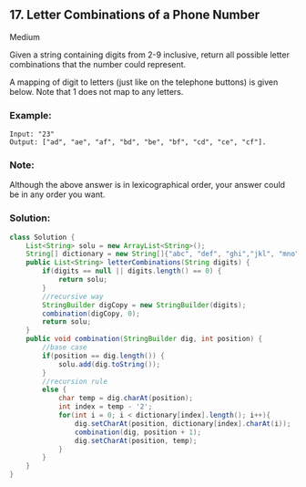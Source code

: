 
## 17. Letter Combinations of a Phone Number

Medium

Given a string containing digits from 2-9 inclusive, return all possible letter combinations that the number could represent.

A mapping of digit to letters (just like on the telephone buttons) is given below. Note that 1 does not map to any letters.



### Example:
```
Input: "23"
Output: ["ad", "ae", "af", "bd", "be", "bf", "cd", "ce", "cf"].
```
### Note:

Although the above answer is in lexicographical order, your answer could be in any order you want.

### Solution:
```Java
class Solution {
    List<String> solu = new ArrayList<String>();
    String[] dictionary = new String[]{"abc", "def", "ghi","jkl", "mno", "pqrs", "tuv", "wxyz"};
    public List<String> letterCombinations(String digits) {
        if(digits == null || digits.length() == 0) {
            return solu;
        }
        //recursive way
        StringBuilder digCopy = new StringBuilder(digits);
        combination(digCopy, 0);
        return solu;
    }
    public void combination(StringBuilder dig, int position) {
        //base case
        if(position == dig.length()) {
            solu.add(dig.toString());
        }
        //recursion rule
        else {
            char temp = dig.charAt(position);
            int index = temp - '2';
            for(int i = 0; i < dictionary[index].length(); i++){
                dig.setCharAt(position, dictionary[index].charAt(i));
                combination(dig, position + 1);
                dig.setCharAt(position, temp);
            }
        }
    }
}
```
